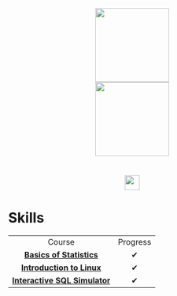 <div id="header" align="center">
  <img src="https://media.giphy.com/media/WodOtJNNNQEXRSSXp2/giphy.gif" width="150"/>
</div>

<div id="header" align="center">
  <img src="https://img.shields.io/badge/Telegram-2CA5E0?style=for-the-badge&logo=telegram&logoColor=white" width="150"/>
</div>


<div id="header" align="center">
  <h1>
  <img src="https://media.giphy.com/media/hvRJCLFzcasrR4ia7z/giphy.gif" width="30px"/>
</h1>
</div>

# Skills

<div id="header" align="center">
  <center>
  <table>
    <tr>
      <td align="center">Course</td>
      <td align="center">Progress</td>
    </tr>
    <tr>
      <td align="center"><a href="https://stepik.org/cert/2238484?lang=en"><strong>Basics of Statistics</strong></a></td>
      <td align="center">✔</td>
    </tr>
      <td align="center"><a href="https://stepik.org/cert/2180048?lang=en"><strong>Introduction to Linux</strong></a></td>
      <td align="center">✔</td>
    </tr>
        <td align="center"><a href="https://stepik.org/cert/2208343?lang=en"><strong>Interactive SQL Simulator</strong></a></td>
      <td align="center">✔</td>
    </tr>
  </table>
</center>
</div>
